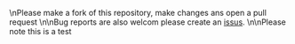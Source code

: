 \nPlease make a fork of this repository, make changes ans open a pull request
\n\nBug reports are also welcom please create an [issus](https://github.com/ad1htm/pythin-maths/issues).
\n\nPlease note this is a test
